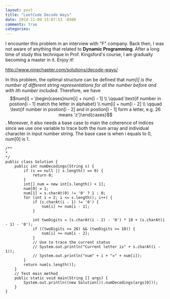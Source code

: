 ```yaml
---
layout: post
title: "LeetCode Decode Ways"
date: 2014-11-09 15:07:53 -0500
comments: true
categories: 
---
```


I encounter this problem in an interview with "F" company. Back then, I was not aware of anything that related to **Dynamic Programming**. After a long time of study this technique in Prof. Kingsford's course, I am gradually becoming a master in it. Enjoy it!

http://www.ninechapter.com/solutions/decode-ways/
	
In this problem, the optimal structure can be defined that *num[i] is the number of different string representations for all the number before and with ith number included*. Therefore, we have $$num[i] = \begin{cases}num[i] + num[i - 1] \\ \qquad \text{if number in postion[i - 1] match the letter in alphabet} \\ num[i] + num[i - 2] \\ \qquad \text{if number in postion[i - 2] and in postion[i - 1] form a letter, e.g. 26 means 'z'}\end{cases}$$. Moreover, it also needs a base case to main the coherence of indices since we use one variable to trace both the num array and individual character in input number string. The base case is when i equals to 0, num[0] is 1.	 
	
	/**
	*
	*/
	public class Solution {
    	public int numDecodings(String s) {
        	if (s == null || s.length() == 0) {
            	return 0;
        	}
        	int[] num = new int[s.length() + 1];
        	num[0] = 1;
        	num[1] = s.charAt(0) != '0' ? 1 : 0;
        	for (int i = 2; i <= s.length(); i++) {
            	if (s.charAt(i - 1) != '0') {
                	num[i] += num[i - 1];
            	}
            
            	int twoDigits = (s.charAt(i - 2) - '0') * 10 + (s.charAt(i - 1) - '0');
            	if ((twoDigits <= 26) && (twoDigits >= 10)) {
                	num[i] += num[i - 2];
            	}
            	// Use to trace the current status
            	// System.out.println("Current letter is" + s.charAt(i - 1));
            	// System.out.println("num" + i + "=" + num[i]);
        	}
        	return num[s.length()];
    	}
    	// Test main method
    	public static void main(String [] args) {
        	System.out.println((new Solution()).numDecodings(args[0]));
    	}
	}